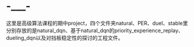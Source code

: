 # -___-
这里是高级算法课程的期中project，四个文件夹natural、PER、duel、stable里分别存放的是natural_dqn、基于natural_dqn的priority_experience_replay、dueling_dqn以及对挡板稳定性的探讨的工程文件。
